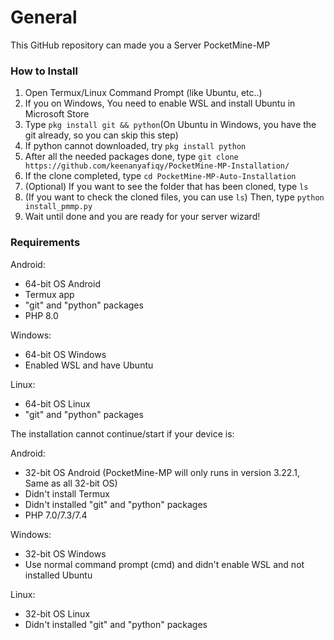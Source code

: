 # General
This GitHub repository can made you a Server PocketMine-MP

### How to Install
1. Open Termux/Linux Command Prompt (like Ubuntu, etc..)
2. If you on Windows, You need to enable WSL and install Ubuntu in Microsoft Store
3. Type `pkg install git && python`(On Ubuntu in Windows, you have the git already, so you can skip this step)
4. If python cannot downloaded, try `pkg install python`
5. After all the needed packages done, type `git clone https://github.com/keenanyafiqy/PocketMine-MP-Installation/`
6. If the clone completed, type `cd PocketMine-MP-Auto-Installation`
7. (Optional) If you want to see the folder that has been cloned, type `ls`
8. (If you want to check the cloned files, you can use `ls`) Then, type `python install_pmmp.py`
9. Wait until done and you are ready for your server wizard!

### Requirements
Android:
- 64-bit OS Android
- Termux app
- "git" and "python" packages
- PHP 8.0

Windows:
- 64-bit OS Windows
- Enabled WSL and have Ubuntu

Linux:
- 64-bit OS Linux
- "git" and "python" packages

The installation cannot continue/start if your device is:

Android:
- 32-bit OS Android (PocketMine-MP will only runs in version 3.22.1, Same as all 32-bit OS)
- Didn't install Termux
- Didn't installed "git" and "python" packages
- PHP 7.0/7.3/7.4
 
Windows:
- 32-bit OS Windows
- Use normal command prompt (cmd) and didn't enable WSL and not installed Ubuntu

Linux:
- 32-bit OS Linux
- Didn't installed "git" and "python" packages
